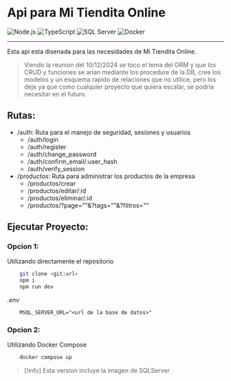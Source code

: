 # Api para Mi Tiendita Online

![Node.js](https://img.shields.io/badge/Node.js-8CC84A?style=for-the-badge&logo=node.js&logoColor=white)
![TypeScript](https://img.shields.io/badge/TypeScript-007ACC?style=for-the-badge&logo=typescript&logoColor=white)
![SQL Server](https://img.shields.io/badge/Microsoft_SQL_Server-CC2927?style=for-the-badge&logo=microsoft-sql-server&logoColor=white)
![Docker](https://img.shields.io/badge/Docker-2CA5E0?style=for-the-badge&logo=docker&logoColor=white)

---

Esta api esta disenada para las necesidades de Mi Tiendita Online.
> Viendo la reunion del 10/12/2024 se toco el tema del ORM y que los CRUD y funciones se arian mediante los procedure de la DB, cree los modelos y un esquema rapido de relaciones que no utilice, pero los deje ya que como cualquier proyecto que quiera escalar, se podria necesitar en el futuro.

## Rutas:

- /auth: Ruta para el manejo de seguridad, sesiones y usuarios
  - /auth/login
  - /auth/register
  - /auth/change_password
  - /auth/confirm_email/:user_hash
  - /auth/verify_session
- /productos: Ruta para administrar los productos de la empresa
  - /productos/crear
  - /productos/editar/:id
  - /productos/eliminar/:id
  - /productos/?page=""&?tags=""&?filtros=""

## Ejecutar Proyecto:

### Opcion 1:

Utilizando directamente el repositorio

```bash
    git clone <git:url>
    npm i
    npm run dev
```

_.env_

```
    MSQL_SERVER_URL="<url de la base de datos>"
```

### Opcion 2:

Utilizando Docker Compose

```bash
    docker compose up
```

> [!info] Esta version incluye la imagen de SQLServer
